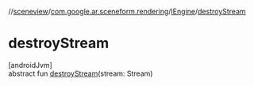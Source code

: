 //[sceneview](../../../index.md)/[com.google.ar.sceneform.rendering](../index.md)/[IEngine](index.md)/[destroyStream](destroy-stream.md)

# destroyStream

[androidJvm]\
abstract fun [destroyStream](destroy-stream.md)(stream: Stream)
